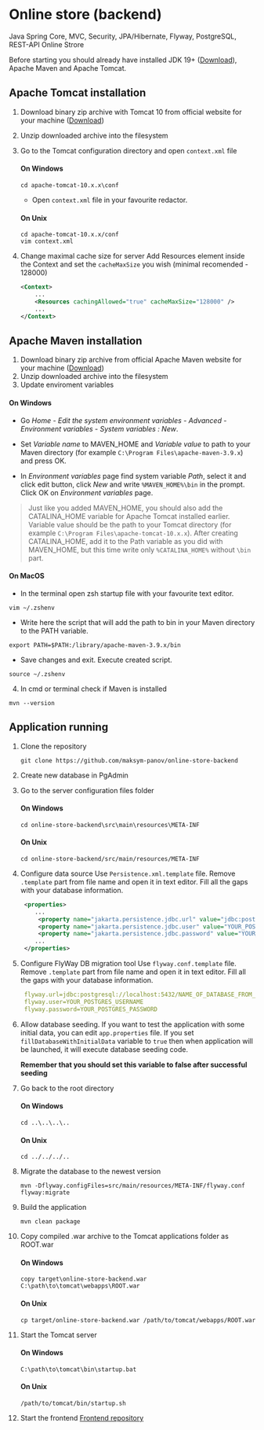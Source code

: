 # Online store (backend)
Java Spring Core, MVC, Security, JPA/Hibernate, Flyway, PostgreSQL, REST-API Online Strore

Before starting you should already have installed JDK 19+ ([Download](https://www.oracle.com/java/technologies/javase/jdk19-archive-downloads.html)), 
Apache Maven and Apache Tomcat.

## Apache Tomcat installation

1. Download binary zip archive with Tomcat 10 from official website for your machine ([Download](https://tomcat.apache.org/download-10.cgi))
2. Unzip downloaded archive into the filesystem
3. Go to the Tomcat configuration directory and open `context.xml` file
   #### On Windows

   ```
   cd apache-tomcat-10.x.x\conf
   ```
   - Open `context.xml` file in your favourite redactor.
   
   #### On Unix
   
   ```
   cd apache-tomcat-10.x.x/conf
   vim context.xml
   ```

4. Change maximal cache size for server
   Add Resources element inside the Context and set the `cacheMaxSize` you wish (minimal recomended - 128000) 
   ```xml
   <Context>
       ...
       <Resources cachingAllowed="true" cacheMaxSize="128000" />
       ...
   </Context>
   ```

## Apache Maven installation
1. Download binary zip archive from official Apache Maven website for your machine ([Download](https://maven.apache.org/download.cgi))
2. Unzip downloaded archive into the filesystem
3. Update enviroment variables

  #### On Windows
  
  - Go *Home* - *Edit the system environment variables* - *Advanced* - *Environment variables* -
  *System variables : New*. 
  
  - Set *Variable name* to MAVEN_HOME and *Variable value* to path
  to your Maven directory (for example `C:\Program Files\apache-maven-3.9.x`) and press OK.
  
  - In *Environment variables* page find system variable *Path*, select it and click edit button,
  click *New* and write `%MAVEN_HOME%\bin` in the prompt. Click OK on *Environment variables* page.

> Just like you added MAVEN_HOME, you should also add the CATALINA_HOME variable for Apache Tomcat installed earlier.
> Variable value should be the path to your Tomcat directory (for example `C:\Program Files\apache-tomcat-10.x.x`).
> After creating CATALINA_HOME, add it to the Path variable as you did with MAVEN_HOME, but this time write only `%CATALINA_HOME%` without `\bin` part.

  #### On MacOS

  - In the terminal open zsh startup file with your favourite text editor.
  ```
  vim ~/.zshenv
  ```
  - Write here the script that will add the path to bin in your Maven directory to the PATH variable.
  ```
  export PATH=$PATH:/library/apache-maven-3.9.x/bin
  ```
  - Save changes and exit. Execute created script.
  ```
  source ~/.zshenv
  ```

4. In cmd or terminal check if Maven is installed
```
mvn --version
```

## Application running

1. Clone the repository
   ```
   git clone https://github.com/maksym-panov/online-store-backend
   ```
   
2. Create new database in PgAdmin
3. Go to the server configuration files folder

   #### On Windows

   ```
   cd online-store-backend\src\main\resources\META-INF
   ```
   
   #### On Unix
   
   ```
   cd online-store-backend/src/main/resources/META-INF
   ```
   
5. Configure data source
   Use `Persistence.xml.template` file. Remove `.template` part from file name and open it in text editor. Fill all the gaps with your database information. 
   ```xml
    <properties>
       ...
        <property name="jakarta.persistence.jdbc.url" value="jdbc:postgresql://localhost:5432/NAME_OF_DATABASE_FROM_CHAPTER_2"/>
        <property name="jakarta.persistence.jdbc.user" value="YOUR_POSTGRES_USERNAME"/>
        <property name="jakarta.persistence.jdbc.password" value="YOUR_POSTGRES_PASSWORD"/>
       ...
    </properties>
   ```
6. Configure FlyWay DB migration tool
   Use `flyway.conf.template` file. Remove `.template` part from file name and open it in text editor. Fill all the gaps with your database information.
   ```yml
    flyway.url=jdbc:postgresql://localhost:5432/NAME_OF_DATABASE_FROM_CHAPTER_2
    flyway.user=YOUR_POSTGRES_USERNAME
    flyway.password=YOUR_POSTGRES_PASSWORD
   ```
   
7. Allow database seeding. 
   If you want to test the application with some initial data, you can edit `app.properties` file. If you set `fillDatabaseWithInitialData`
   variable to `true` then when application will be launched, it will execute database seeding code.

   **Remember that you should set this variable to false after successful seeding**
8. Go back to the root directory

   #### On Windows

   ```
   cd ..\..\..\..
   ```
   
   #### On Unix
   
   ```
   cd ../../../..
   ```
9. Migrate the database to the newest version
   ```
   mvn -Dflyway.configFiles=src/main/resources/META-INF/flyway.conf flyway:migrate
   ```
9. Build the application
   ```
   mvn clean package
   ```

10. Copy compiled .war archive to the Tomcat applications folder as ROOT.war

    #### On Windows
    ```
    copy target\online-store-backend.war C:\path\to\tomcat\webapps\ROOT.war
    ```

    #### On Unix
    ```
    cp target/online-store-backend.war /path/to/tomcat/webapps/ROOT.war
    ```

11. Start the Tomcat server 

    #### On Windows
    ```
    C:\path\to\tomcat\bin\startup.bat
    ```

    #### On Unix
    ```
    /path/to/tomcat/bin/startup.sh
    ```
12. Start the frontend
    [Frontend repository](https://github.com/maksym-panov/online-store-frontend)

